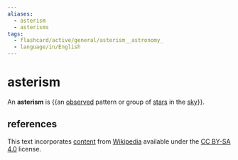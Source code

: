 ```yaml
---
aliases:
  - asterism
  - asterisms
tags:
  - flashcard/active/general/asterism__astronomy_
  - language/in/English
---
```


# asterism

An __asterism__ is {{an [observed](observational%20astronomy.md) pattern or group of [stars](star.md) in the [sky](sky.md)}}. <!--SR:!2025-06-18,272,330-->

## references

This text incorporates [content](https://en.wikipedia.org/wiki/asterism_(astronomy)) from [Wikipedia](Wikipedia.md) available under the [CC BY-SA 4.0](https://creativecommons.org/licenses/by-sa/4.0/) license.
